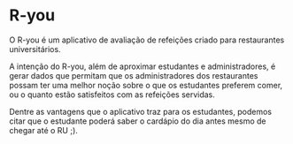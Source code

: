 # R-you

O R-you é um aplicativo de avaliação de refeições criado para restaurantes universitários.

A intenção do R-you, além de aproximar estudantes e administradores, é gerar dados que permitam que os administradores dos restaurantes possam ter uma melhor noção sobre o que os estudantes preferem comer, ou o quanto estão satisfeitos com as refeições servidas.

Dentre as vantagens que o aplicativo traz para os estudantes, podemos citar que o estudante poderá saber o cardápio do dia antes mesmo de chegar até o RU ;).
